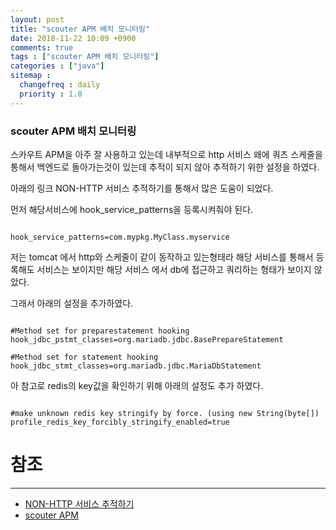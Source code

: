 ```yaml
---
layout: post
title: "scouter APM 배치 모니터링"
date: 2018-11-22 10:09 +0900
comments: true
tags : ["scouter APM 배치 모니터링"]
categories : ["java"]
sitemap :
  changefreq : daily
  priority : 1.0
---
```


### scouter APM 배치 모니터링

스카우트 APM을 아주 잘 사용하고 있는데 내부적으로 http 서비스 왜에 쿼츠 스케줄을 통해서 
백엔드로 돌아가는것이 있는데 추적이 되지 않아 추적하기 위한 설정을 하였다.

아래의 링크 NON-HTTP 서비스 추적하기를 통해서 많은 도움이 되었다.

먼저 해당서비스에 hook_service_patterns을 등록시켜줘야 된다.

```

hook_service_patterns=com.mypkg.MyClass.myservice

```
 
저는 tomcat 에서 http와 스케줄이 같이 동작하고 있는형태라 해당 서비스를 통해서 등록해도 
서비스는 보이지만 해당 서비스 에서 db에 접근하고 쿼리하는 형태가 보이지 않았다.

그래서 아래의 설정을 추가하였다.

```

#Method set for preparestatement hooking
hook_jdbc_pstmt_classes=org.mariadb.jdbc.BasePrepareStatement 

#Method set for statement hooking
hook_jdbc_stmt_classes=org.mariadb.jdbc.MariaDbStatement

```

아 참고로 redis의 key값을 확인하기 위해 아래의 설정도 추가 하였다.

```

#make unknown redis key stringify by force. (using new String(byte[])
profile_redis_key_forcibly_stringify_enabled=true

```


# 참조
-----
* [NON-HTTP 서비스 추적하기](https://github.com/scouter-project/scouter/blob/master/scouter.document/use-case/NON-HTTP-Service-Trace_kr.md)
* [scouter APM](https://github.com/scouter-project/scouter)